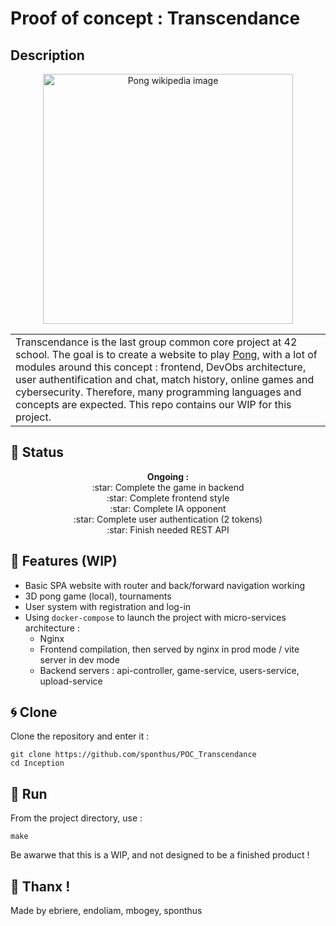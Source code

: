# **Proof of concept** : Transcendance

## Description
<table>
  <p align="center">
     <img src="https://upload.wikimedia.org/wikipedia/commons/f/f8/Pong.png" alt="Pong wikipedia image" width="400"/>
  </p>
  </tr>
  <tr>
    <td>
      Transcendance is the last group common core project at 42 school. The goal is to create a website to play <a href="https://fr.wikipedia.org/wiki/Pong">Pong</a>, with a lot of modules around this concept : frontend, DevObs architecture, user authentification and chat, match history, online games and cybersecurity. 
      Therefore, many programming languages and concepts are expected. This repo contains our WIP for this project.
    </td>
  </tr>
</table>

## :memo: Status
<p align="center">
  <strong>Ongoing :</strong> <br>
  :star: Complete the game in backend<br>
  :star: Complete frontend style<br>
  :star: Complete IA opponent<br>
  :star: Complete user authentication (2 tokens) <br>
  :star: Finish needed REST API
</p>

## :orange_book: Features (WIP)
+ Basic SPA website with router and back/forward navigation working
+ 3D pong game (local), tournaments
+ User system with registration and log-in
+ Using `docker-compose` to launch the project with micro-services architecture :<br>
     - Nginx
     - Frontend compilation, then served by nginx in prod mode / vite server in dev mode
     - Backend servers : api-controller, game-service, users-service, upload-service

## :cyclone: Clone
Clone the repository and enter it :
```shell
git clone https://github.com/sponthus/POC_Transcendance
cd Inception
```

## 	:runner: Run
From the project directory, use :
```shell
make
```
Be awarwe that this is a WIP, and not designed to be a finished product !

:hugs: Thanx !
---
Made by ebriere, endoliam, mbogey, sponthus

